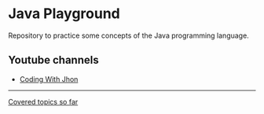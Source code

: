 # Java Playground

Repository to practice some concepts of the Java programming language.

## Youtube channels

- [Coding With Jhon](https://www.youtube.com/@CodingWithJohn)

---

[Covered topics so far](https://github.com/jrmatos/java-playground/blob/main/notes.txt)

